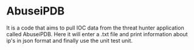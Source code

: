 # AbuseiPDB

It is a code that aims to pull IOC data from the threat hunter application called AbuseiPDB. Here it will enter a .txt file and print information about ip's in json format and finally use the unit test unit.
